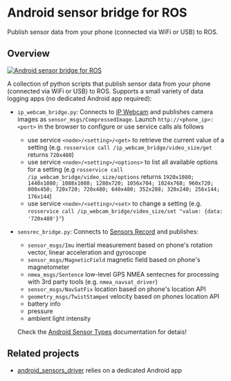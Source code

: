 # Android sensor bridge for ROS
Publish sensor data from your phone (connected via WiFi or USB) to ROS.

## Overview

[![Android sensor bridge for ROS ](http://img.youtube.com/vi/K4_FIi-hl-w/0.jpg)](http://www.youtube.com/watch?v=K4_FIi-hl-w)

A collection of python scripts that publish sensor data from your phone (connected via WiFi or USB) to ROS. Supports a small variety of data logging apps (no dedicated Android app required):

* `ip_webcam_bridge.py`: Connects to [IP Webcam](https://play.google.com/store/apps/details?id=com.pas.webcam) and publishes camera images as `sensor_msgs/CompressedImage`. Launch `http://<phone_ip>:<port>` in the browser to configure or use service calls als follows
    - use service `<node>/<setting>/<get>` to retrieve the current value of a setting (e.g. `rosservice call /ip_webcam_bridge/video_size/get` returns `720x480`)
    - use service `<node>/<setting>/<options>` to list all available options for a setting (e.g `rosservice call /ip_webcam_bridge/video_size/options` returns `1920x1080; 1440x1080; 1088x1088; 1280x720; 1056x704; 1024x768; 960x720; 800x450; 720x720; 720x480; 640x480; 352x288; 320x240; 256x144; 176x144`)
    - use service `<node>/<setting>/<set>` to change a setting (e.g. `rosservice call /ip_webcam_bridge/video_size/set "value: {data: '720x480'}"`)

* `sensrec_bridge.py`: Connects to [Sensors Record](https://play.google.com/store/apps/details?id=pl.mrwojtek.sensrec.app) and publishes:
    - `sensor_msgs/Imu` inertial measurement based on phone's rotation vector, linear acceleration and gyroscope
    - `sensor_msgs/MagneticField` magnetic field based on phone's magnetometer
    - `nmea_msgs/Sentence` low-level GPS NMEA sentecnes for processing with 3rd party tools (e.g. `nmea_navsat_driver`)
    - `sensor_msgs/NavSatFix` location based on phone's location API
    - `geometry_msgs/TwistStamped` velocity based on phones location API
    - battery info
    - pressure
    - ambient light intensity
    
    Check the [Android Sensor Types](https://source.android.com/devices/sensors/sensor-types) documentation for detais!

## Related projects

* [android_sensors_driver](https://github.com/ros-android/android_sensors_driver) relies on a dedicated Android app
